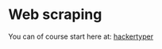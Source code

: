 <!-- **The goal of this guide:** You will learn how to extract information from certain webpages using [devtools](guides/fixing-errors/readme.md), [node.js](http://blog.modulus.io/absolute-beginners-guide-to-nodejs) and [X-Ray](https://www.npmjs.com/package/x-ray). -->

# Web scraping

You can of course start here at: [hackertyper](http://hackertyper.com/)
